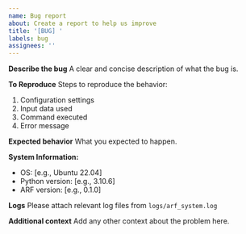 ```yaml
---
name: Bug report
about: Create a report to help us improve
title: '[BUG] '
labels: bug
assignees: ''
---
```


**Describe the bug**
A clear and concise description of what the bug is.

**To Reproduce**
Steps to reproduce the behavior:
1. Configuration settings
2. Input data used
3. Command executed
4. Error message

**Expected behavior**
What you expected to happen.

**System Information:**
- OS: [e.g., Ubuntu 22.04]
- Python version: [e.g., 3.10.6]
- ARF version: [e.g., 0.1.0]

**Logs**
Please attach relevant log files from `logs/arf_system.log`

**Additional context**
Add any other context about the problem here.
